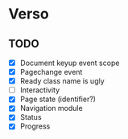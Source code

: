# Verso

## TODO

- [x] Document keyup event scope
- [x] Pagechange event
- [x] Ready class name is ugly
- [ ] Interactivity
- [x] Page state (identifier?)
- [x] Navigation module
- [x] Status
- [x] Progress
